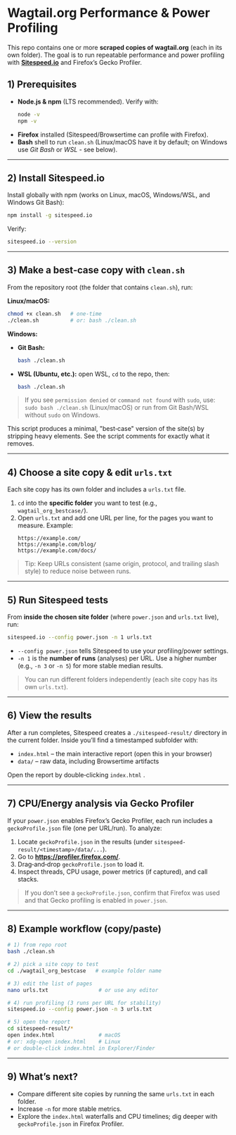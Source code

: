 # Wagtail.org Performance & Power Profiling

This repo contains one or more **scraped copies of wagtail.org** (each in its own folder). The goal is to run repeatable performance and power profiling with **[Sitespeed.io](https://www.sitespeed.io/)** and Firefox’s Gecko Profiler.


## 1) Prerequisites

- **Node.js & npm** (LTS recommended). Verify with:
  ```bash
  node -v
  npm -v
  ```
- **Firefox** installed (Sitespeed/Browsertime can profile with Firefox).  
- **Bash** shell to run `clean.sh` (Linux/macOS have it by default; on Windows use *Git Bash* or *WSL* - see below).


---

## 2) Install Sitespeed.io

Install globally with npm (works on Linux, macOS, Windows/WSL, and Windows Git Bash):

```bash
npm install -g sitespeed.io
```

Verify:

```bash
sitespeed.io --version
```

---

## 3) Make a best‑case copy with `clean.sh`

From the repository root (the folder that contains `clean.sh`), run:

**Linux/macOS:**
```bash
chmod +x clean.sh   # one-time
./clean.sh          # or: bash ./clean.sh
```

**Windows:**
- **Git Bash:**
  ```bash
  bash ./clean.sh
  ```
- **WSL (Ubuntu, etc.):** open WSL, `cd` to the repo, then:
  ```bash
  bash ./clean.sh
  ```

> If you see `permission denied` or `command not found` with `sudo`, use:  
> `sudo bash ./clean.sh` (Linux/macOS) or run from Git Bash/WSL without `sudo` on Windows.

This script produces a minimal, "best‑case" version of the site(s) by stripping heavy elements. See the script comments for exactly what it removes.

---

## 4) Choose a site copy & edit `urls.txt`

Each site copy has its own folder and includes a `urls.txt` file.

1. `cd` into the **specific folder** you want to test (e.g., `wagtail_org_bestcase/`).
2. Open `urls.txt` and add one URL per line, for the pages you want to measure. Example:
   ```
   https://example.com/
   https://example.com/blog/
   https://example.com/docs/
   ```

> Tip: Keep URLs consistent (same origin, protocol, and trailing slash style) to reduce noise between runs.

---

## 5) Run Sitespeed tests

From **inside the chosen site folder** (where `power.json` and `urls.txt` live), run:

```bash
sitespeed.io --config power.json -n 1 urls.txt
```

- `--config power.json` tells Sitespeed to use your profiling/power settings.  
- `-n 1` is the **number of runs** (analyses) per URL. Use a higher number (e.g., `-n 3` or `-n 5`) for more stable median results.

> You can run different folders independently (each site copy has its own `urls.txt`).

---

## 6) View the results

After a run completes, Sitespeed creates a `./sitespeed-result/` directory in the current folder. Inside you’ll find a timestamped subfolder with:

- `index.html` – the main interactive report (open this in your browser)
- `data/` – raw data, including Browsertime artifacts

Open the report by double‑clicking `index.html` .

---

## 7) CPU/Energy analysis via Gecko Profiler

If your `power.json` enables Firefox’s Gecko Profiler, each run includes a `geckoProfile.json` file (one per URL/run). To analyze:

1. Locate `geckoProfile.json` in the results (under `sitespeed-result/<timestamp>/data/...`).
2. Go to **https://profiler.firefox.com/**.
3. Drag‑and‑drop `geckoProfile.json` to load it.
4. Inspect threads, CPU usage, power metrics (if captured), and call stacks.

> If you don’t see a `geckoProfile.json`, confirm that Firefox was used and that Gecko profiling is enabled in `power.json`.

---

## 8) Example workflow (copy/paste)

```bash
# 1) from repo root
bash ./clean.sh

# 2) pick a site copy to test
cd ./wagtail_org_bestcase   # example folder name

# 3) edit the list of pages
nano urls.txt                # or use any editor

# 4) run profiling (3 runs per URL for stability)
sitespeed.io --config power.json -n 3 urls.txt

# 5) open the report
cd sitespeed-result/*
open index.html              # macOS
# or: xdg-open index.html    # Linux
# or double-click index.html in Explorer/Finder
```

---

## 9) What’s next?
- Compare different site copies by running the same `urls.txt` in each folder.
- Increase `-n` for more stable metrics.
- Explore the `index.html` waterfalls and CPU timelines; dig deeper with `geckoProfile.json` in Firefox Profiler.
